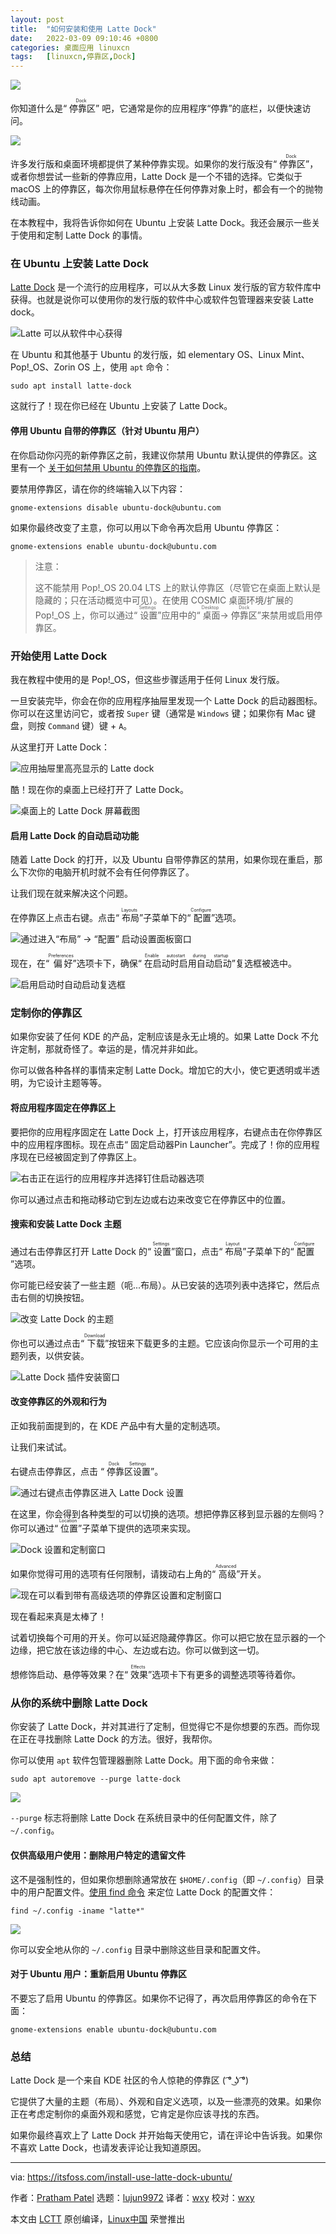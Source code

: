```yaml
---
layout: post
title:	"如何安装和使用 Latte Dock"
date:	2022-03-09 09:10:46 +0800 
categories:	桌面应用 linuxcn 
tags:	[linuxcn,停靠区,Dock]
---
```



![](/Asserts/Images/album/202203/09/091040v3n0vlxvt9a0zokx.jpg)


你知道什么是“<ruby> 停靠区 <rt>  Dock </rt></ruby>” 吧，它通常是你的应用程序“停靠”的底栏，以便快速访问。


![](/Asserts/Images/album/202203/09/091047f5mw8eoi41rc4m4c.jpg)


许多发行版和桌面环境都提供了某种停靠实现。如果你的发行版没有“<ruby> 停靠区 <rt>  Dock </rt></ruby>”，或者你想尝试一些新的停靠应用，Latte Dock 是一个不错的选择。它类似于 macOS 上的停靠区，每次你用鼠标悬停在任何停靠对象上时，都会有一个的抛物线动画。


在本教程中，我将告诉你如何在 Ubuntu 上安装 Latte Dock。我还会展示一些关于使用和定制 Latte Dock 的事情。


### 在 Ubuntu 上安装 Latte Dock


[Latte Dock](https://invent.kde.org/plasma/latte-dock) 是一个流行的应用程序，可以从大多数 Linux 发行版的官方软件库中获得。也就是说你可以使用你的发行版的软件中心或软件包管理器来安装 Latte dock。


![Latte 可以从软件中心获得](/Asserts/Images/album/202203/09/091049d5dha50dwle5aa56.png)


在 Ubuntu 和其他基于 Ubuntu 的发行版，如 elementary OS、Linux Mint、Pop!\_OS、Zorin OS 上，使用 `apt` 命令：



```
sudo apt install latte-dock

```

这就行了！现在你已经在 Ubuntu 上安装了 Latte Dock。


#### 停用 Ubuntu 自带的停靠区（针对 Ubuntu 用户）


在你启动你闪亮的新停靠区之前，我建议你禁用 Ubuntu 默认提供的停靠区。这里有一个 [关于如何禁用 Ubuntu 的停靠区的指南](https://itsfoss.com/disable-ubuntu-dock/)。


要禁用停靠区，请在你的终端输入以下内容：



```
gnome-extensions disable ubuntu-dock@ubuntu.com

```

如果你最终改变了主意，你可以用以下命令再次启用 Ubuntu 停靠区：



```
gnome-extensions enable ubuntu-dock@ubuntu.com

```


> 
> 注意：
> 
> 
> 这不能禁用 Pop!\_OS 20.04 LTS 上的默认停靠区（尽管它在桌面上默认是隐藏的；只在活动概览中可见）。在使用 COSMIC 桌面环境/扩展的 Pop!\_OS 上，你可以通过“<ruby> 设置 <rt>  Settings </rt></ruby>”应用中的“<ruby> 桌面 <rt>  Desktop </rt> -&gt; <ruby>  停靠区  <rt>   Dock  </rt> </ruby> ”来禁用或启用停靠区。</ruby>
> 
> 
> 


### 开始使用 Latte Dock


我在教程中使用的是 Pop!\_OS，但这些步骤适用于任何 Linux 发行版。


一旦安装完毕，你会在你的应用程序抽屉里发现一个 Latte Dock 的启动器图标。你可以在这里访问它，或者按 `Super` 键（通常是 `Windows` 键；如果你有 Mac 键盘，则按 `Command` 键）键 + `A`。


从这里打开 Latte Dock：


![应用抽屉里高亮显示的 Latte dock](/Asserts/Images/album/202203/09/091050dhzk4yw1k2eo1zfw.jpg)


酷！现在你的桌面上已经打开了 Latte Dock。


![桌面上的 Latte Dock 屏幕截图](/Asserts/Images/album/202203/09/091053ovyy7q3ynvy7vkhq.jpg)


#### 启用 Latte Dock 的自动启动功能


随着 Latte Dock 的打开，以及 Ubuntu 自带停靠区的禁用，如果你现在重启，那么下次你的电脑开机时就不会有任何停靠区了。


让我们现在就来解决这个问题。


在停靠区上点击右键。点击“<ruby> 布局 <rt>  Layouts </rt></ruby>”子菜单下的“<ruby> 配置 <rt>  Configure </rt></ruby>”选项。


![通过进入“布局” -> “配置” 启动设置面板窗口](/Asserts/Images/album/202203/09/091055h9ayzffddu8d12it.png)


现在，在“<ruby> 偏好 <rt>  Preferences </rt></ruby>”选项卡下，确保“<ruby> 在启动时启用自动启动 <rt>  Enable autostart during startup </rt></ruby>”复选框被选中。


![启用启动时自动启动复选框](/Asserts/Images/album/202203/09/091058dnq3x1aa9oxu3sq9.jpg)


### 定制你的停靠区


如果你安装了任何 KDE 的产品，定制应该是永无止境的。如果 Latte Dock 不允许定制，那就奇怪了。幸运的是，情况并非如此。


你可以做各种各样的事情来定制 Latte Dock。增加它的大小，使它更透明或半透明，为它设计主题等等。


#### 将应用程序固定在停靠区上


要把你的应用程序固定在 Latte Dock 上，打开该应用程序，右键点击在你停靠区中的应用程序图标。现在点击“<ruby> 固定启动器 <rt> </rt> Pin Launcher</ruby>”。完成了！你的应用程序现在已经被固定到了停靠区上。


![右击正在运行的应用程序并选择钉住启动器选项](/Asserts/Images/album/202203/09/091059df6zboab15cs5c5n.jpg)


你可以通过点击和拖动移动它到左边或右边来改变它在停靠区中的位置。


#### 搜索和安装 Latte Dock 主题


通过右击停靠区打开 Latte Dock 的“<ruby> 设置 <rt>  Settings </rt></ruby>”窗口，点击“<ruby> 布局 <rt>  Layout </rt></ruby>”子菜单下的“<ruby> 配置 <rt>  Configure </rt></ruby>”选项。


你可能已经安装了一些主题（呃...布局）。从已安装的选项列表中选择它，然后点击右侧的切换按钮。


![改变 Latte Dock 的主题](/Asserts/Images/album/202203/09/091101zz2g0z27bgi4sxn7.jpg)


你也可以通过点击“<ruby> 下载 <rt>  Download </rt></ruby>”按钮来下载更多的主题。它应该向你显示一个可用的主题列表，以供安装。


![Latte Dock 插件安装窗口](/Asserts/Images/album/202203/09/091103dwxhnbj5x9jw9899.jpg)


#### 改变停靠区的外观和行为


正如我前面提到的，在 KDE 产品中有大量的定制选项。


让我们来试试。


右键点击停靠区，点击 “<ruby> 停靠区设置 <rt>  Dock Settings </rt></ruby>”。


![通过右键点击停靠区进入 Latte Dock 设置](/Asserts/Images/album/202203/09/091104quioopk00uucq0ec.jpg)


在这里，你会得到各种类型的可以切换的选项。想把停靠区移到显示器的左侧吗？你可以通过“<ruby> 位置 <rt>  Location </rt></ruby>”子菜单下提供的选项来实现。


![Dock 设置和定制窗口](/Asserts/Images/album/202203/09/091106jxkcn75d7484eet7.jpg)


如果你觉得可用的选项有任何限制，请拨动右上角的“<ruby> 高级 <rt>  Advanced </rt></ruby>”开关。


![现在可以看到带有高级选项的停靠区设置和定制窗口](/Asserts/Images/album/202203/09/091109m8cg9079ctmi93mz.jpg)


现在看起来真是太棒了！


试着切换每个可用的开关。你可以延迟隐藏停靠区。你可以把它放在显示器的一个边缘，把它放在该边缘的中心、左边或右边。你可以做到这一切。


想修饰启动、悬停等效果？在“<ruby> 效果 <rt>  Effects </rt></ruby>”选项卡下有更多的调整选项等待着你。


### 从你的系统中删除 Latte Dock


你安装了 Latte Dock，并对其进行了定制，但觉得它不是你想要的东西。而你现在正在寻找删除 Latte Dock 的方法。很好，我帮你。


你可以使用 `apt` 软件包管理器删除 Latte Dock。用下面的命令来做：



```
sudo apt autoremove --purge latte-dock

```

![](/Asserts/Images/album/202203/09/091111f79hnswwf2sksq7e.jpg)


`--purge` 标志将删除 Latte Dock 在系统目录中的任何配置文件，除了 `~/.config`。


#### 仅供高级用户使用：删除用户特定的遗留文件


这不是强制性的，但如果你想删除通常放在 `$HOME/.config`（即 `~/.config`）目录中的用户配置文件。[使用 find 命令](https://linuxhandbook.com/find-command-examples/) 来定位 Latte Dock 的配置文件：



```
find ~/.config -iname "latte*"

```

![](/Asserts/Images/album/202203/09/091112jy02yrzl11a4ryc3.jpg)


你可以安全地从你的 `~/.config` 目录中删除这些目录和配置文件。


#### 对于 Ubuntu 用户：重新启用 Ubuntu 停靠区


不要忘了启用 Ubuntu 的停靠区。如果你不记得了，再次启用停靠区的命令在下面：



```
gnome-extensions enable ubuntu-dock@ubuntu.com

```

### 总结


Latte Dock 是一个来自 KDE 社区的令人惊艳的停靠区 ( ͡° ͜ʖ ͡°)


它提供了大量的主题（布局）、外观和自定义选项，以及一些漂亮的效果。如果你正在考虑定制你的桌面外观和感觉，它肯定是你应该寻找的东西。


如果你最终喜欢上了 Latte Dock 并开始每天使用它，请在评论中告诉我。如果你不喜欢 Latte Dock，也请发表评论让我知道原因。




---


via: <https://itsfoss.com/install-use-latte-dock-ubuntu/>


作者：[Pratham Patel](https://itsfoss.com/author/pratham/) 选题：[lujun9972](https://github.com/lujun9972) 译者：[wxy](https://github.com/wxy) 校对：[wxy](https://github.com/wxy)


本文由 [LCTT](https://github.com/LCTT/TranslateProject) 原创编译，[Linux中国](https://linux.cn/) 荣誉推出
